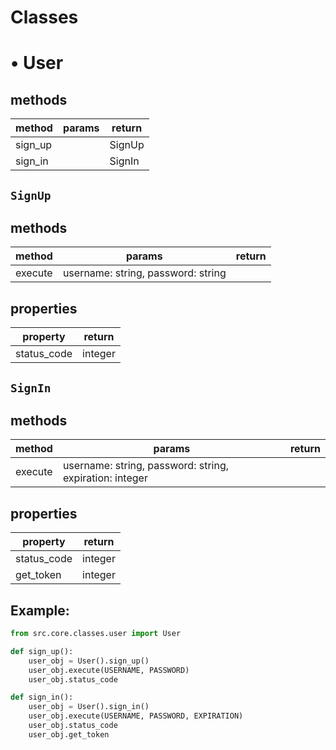 # Classes

# • User
## methods
| method | params | return |
| - | - | - |
| sign_up | | SignUp | |
| sign_in | | SignIn | |

## `SignUp`
## methods
| method | params | return |
| - | - | - |
| execute | username: string, password: string | | |

## properties
| property | return |
| - | - |
| status_code | integer | |

## `SignIn`
## methods
| method | params | return |
| - | - | - |
| execute | username: string, password: string, expiration: integer | | |

## properties
| property | return |
| - | - |
| status_code | integer | |
| get_token | integer | |

## Example:
```python
from src.core.classes.user import User

def sign_up():
    user_obj = User().sign_up()
    user_obj.execute(USERNAME, PASSWORD)
    user_obj.status_code

def sign_in():
    user_obj = User().sign_in()
    user_obj.execute(USERNAME, PASSWORD, EXPIRATION)
    user_obj.status_code
    user_obj.get_token
```
